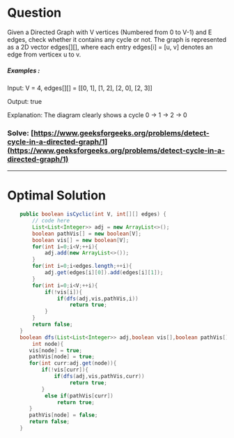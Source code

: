 # Question  

Given a Directed Graph with V vertices (Numbered from 0 to V-1) and E edges, check whether it contains any cycle or not.
The graph is represented as a 2D vector edges[][], where each entry edges[i] = [u, v] denotes an edge from verticex u to v.



##### Examples :

Input: V = 4, edges[][] = [[0, 1], [1, 2], [2, 0], [2, 3]]

Output: true

Explanation: The diagram clearly shows a cycle 0 → 1 → 2 → 0




### Solve: [https://www.geeksforgeeks.org/problems/detect-cycle-in-a-directed-graph/1](https://www.geeksforgeeks.org/problems/detect-cycle-in-a-directed-graph/1)

*** 

# Optimal Solution 

``` java
    public boolean isCyclic(int V, int[][] edges) {
        // code here
        List<List<Integer>> adj = new ArrayList<>();
        boolean pathVis[] = new boolean[V];
        boolean vis[] = new boolean[V];
        for(int i=0;i<V;++i){
            adj.add(new ArrayList<>());
        }
        for(int i=0;i<edges.length;++i){
            adj.get(edges[i][0]).add(edges[i][1]);
        }
        for(int i=0;i<V;++i){
            if(!vis[i]){
                if(dfs(adj,vis,pathVis,i))
                    return true;
            }
        }
        return false;
    }
    boolean dfs(List<List<Integer>> adj,boolean vis[],boolean pathVis[],
        int node){
       vis[node] = true;
       pathVis[node] = true; 
       for(int curr:adj.get(node)){
           if(!vis[curr]){
               if(dfs(adj,vis,pathVis,curr))
                    return true;
           }
            else if(pathVis[curr])
                return true;
       }
       pathVis[node] = false;
       return false;
    }
```